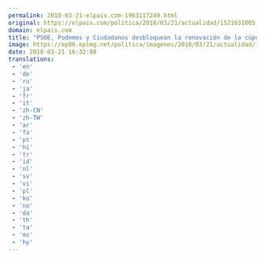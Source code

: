 ```yaml
---
permalink: 2018-03-21-elpais.com-1963117249.html
original: https://elpais.com/politica/2018/03/21/actualidad/1521631005_809346.html#?ref=rss&format=simple&link=link
domain: elpais.com
title: "PSOE, Podemos y Ciudadanos desbloquean la renovación de la cúpula de RTVE"
image: https://ep00.epimg.net/politica/imagenes/2018/03/21/actualidad/1521631005_809346_1521633944_rrss_normal.jpg
date: 2018-03-21 16:32:08
translations: 
 - 'en'
 - 'de'
 - 'ru'
 - 'ja'
 - 'fr'
 - 'it'
 - 'zh-CN'
 - 'zh-TW'
 - 'ar'
 - 'fa'
 - 'pt'
 - 'hi'
 - 'tr'
 - 'id'
 - 'nl'
 - 'sv'
 - 'vi'
 - 'pl'
 - 'ko'
 - 'no'
 - 'da'
 - 'th'
 - 'ta'
 - 'ms'
 - 'hy'
---
```


